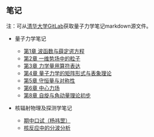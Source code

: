 ## 笔记

注：可从[清华大学GitLab](https://git.tsinghua.edu.cn/qianhy23/quantum-mechanics-notes)获取量子力学笔记markdown源文件。

- 量子力学笔记
  - [第1章 波函数与薛定谔方程](./量子力学/第1章%20波函数与薛定谔方程.md)
  - [第2章 一维势场中的粒子](./量子力学/第2章%20一维势场中的粒子.md)
  - [第3章 力学量用算符表达](./量子力学/第3章%20力学量用算符表达.md)
  - [第4章 量子力学的矩阵形式与表象理论](./量子力学/第4章%20量子力学的矩阵形式与表象理论.md) 
  - [第5章 守恒量与对称性](./量子力学/第5章%20守恒量与对称性.md)
  - [第6章 中心力场](./量子力学/第6章%20中心力场.md)
  - [第8章 自旋与角动量理论初步](./量子力学/第8章%20自旋与角动量理论初步.md)

- 核辐射物理及探测学笔记
  - [期中口试（杨祎罡）](./核辐射物理及探测学/期中口试（杨祎罡）.md)
  - [核反应中的分波分析](./核辐射物理及探测学/核反应中的分波分析.md)